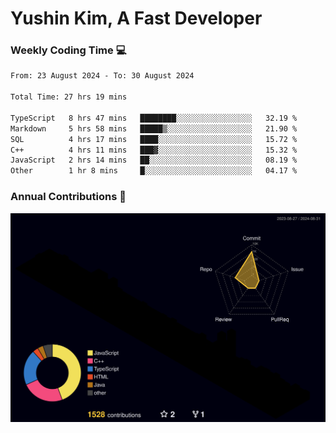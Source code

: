 # Yushin Kim, A Fast Developer

### Weekly Coding Time 💻

<!--START_SECTION:waka-->

```txt
From: 23 August 2024 - To: 30 August 2024

Total Time: 27 hrs 19 mins

TypeScript   8 hrs 47 mins   ████████░░░░░░░░░░░░░░░░░   32.19 %
Markdown     5 hrs 58 mins   █████▒░░░░░░░░░░░░░░░░░░░   21.90 %
SQL          4 hrs 17 mins   ████░░░░░░░░░░░░░░░░░░░░░   15.72 %
C++          4 hrs 11 mins   ███▓░░░░░░░░░░░░░░░░░░░░░   15.32 %
JavaScript   2 hrs 14 mins   ██░░░░░░░░░░░░░░░░░░░░░░░   08.19 %
Other        1 hr 8 mins     █░░░░░░░░░░░░░░░░░░░░░░░░   04.17 %
```

<!--END_SECTION:waka-->

### Annual Contributions 🏃

![](./profile-3d-contrib/profile-night-rainbow.svg)
